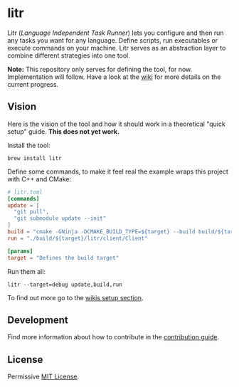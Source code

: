 # litr

Litr (_Language Independent Task Runner_) lets you configure and then run any tasks you want for any language. Define scripts, run executables or execute commands on your machine. Litr serves as an abstraction layer to combine different strategies into one tool.

**Note:** This repository only serves for defining the tool, for now. Implementation will follow. Have a look at the [wiki](https://github.com/krieselreihe/litr/wiki) for more details on the current progress.

## Vision

Here is the vision of the tool and how it should work in a theoretical "quick setup" guide. **This does not yet work.**

Install the tool:

```shell script
brew install litr
```

Define some commands, to make it feel real the example wraps this project with C++ and CMake:

```toml
# litr.toml
[commands]
update = [
  "git pull",
  "git submodule update --init"
]
build = "cmake -GNinja -DCMAKE_BUILD_TYPE=${target} --build build/${target}"
run = "./build/${target}/litr/client/Client"

[params]
target = "Defines the build target"
```

Run them all:

```shell script
litr --target=debug update,build,run
```

To find out more go to the [wikis setup section](https://github.com/krieselreihe/litr/wiki/Setup).

## Development

Find more information about how to contribute in the [contribution guide](CONTRIBUTING.md).

## License

Permissive [MIT License](LICENSE).
